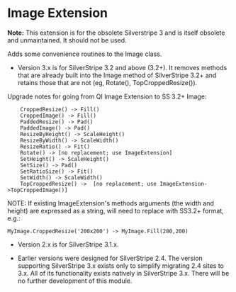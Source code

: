 # Image Extension

**Note:** This extension is for the obsolete Silverstripe 3 and is itself obsolete and unmaintained. It should not be used.

Adds some convenience routines to the Image class.

- Version 3.x is for SilverStripe 3.2 and above (3.2+).  It removes methods that are already built into the Image method of SilverStripe 3.2+ and retains those that are not (eg, Rotate(), TopCroppedResize()).

Upgrade notes for going from QI Image Extension to SS 3.2+ Image:  
  
  
```
	CroppedResize() -> Fill()
	CroppedImage() -> Fill()  
	PaddedResize() -> Pad()
	PaddedImage() -> Pad()  
	ResizeByHeight() -> ScaleHeight()  
	ResizeByWidth() -> ScaleWidth()  
	ResizeRatio() -> Fit()  
	Rotate() -> [no replacement; use ImageExtension]  
	SetHeight() -> ScaleHeight()  
	SetSize() -> Pad() 
	SetRatioSize() -> Fit() 
	SetWidth() -> ScaleWidth()  
	TopCroppedResize() ->  [no replacement; use ImageExtension->TopCroppedImage()]  
```  

NOTE: If existing ImageExtension's methods arguments (the width and height) are expressed as a string, will need to replace with SS3.2+ format, e.g.:   

```
MyImage.CroppedResize('200x200') -> MyImage.Fill(200,200)
```  


- Version 2.x is for SilverStripe 3.1.x.

- Earlier versions were designed for SilverStripe 2.4. The version supporting
SilverStripe 3.x exists only to simplify migrating 2.4 sites to 3.x. All of its
functionality exists natively in SilverStripe 3.x. There will be no further
development of this module.
